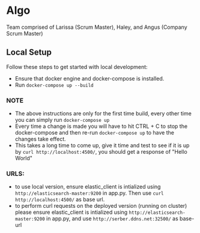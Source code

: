 # Algo

Team comprised of Larissa (Scrum Master), Haley, and Angus (Company Scrum Master)

## Local Setup

Follow these steps to get started with local development:

- Ensure that docker engine and docker-compose is installed.
- Run `docker-compose up --build`

### NOTE

- The above instructions are only for the first time build, every other time you can simply run `docker-compose up`
- Every time a change is made you will have to hit CTRL + C to stop the docker-compose and then re-run `docker-compose up` to have the changes take effect.
- This takes a long time to come up, give it time and test to see if it is up by `curl http://localhost:4500/`, you should get a response of "Hello World"


### URLS:
- to use local version, ensure elastic_client is intialized using `http://elasticsearch-master:9200` in app.py. Then use `curl http://localhost:4500/` as base url.
- to perform curl requests on the deployed version (running on cluster) please ensure elastic_client is intialized using `http://elasticsearch-master:9200` in app.py, and use `http://serber.ddns.net:32500/` as  base-url
